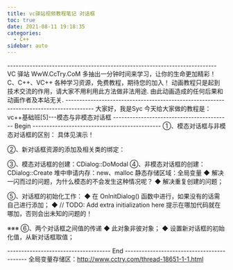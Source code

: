 ```yaml
---
title: vc驿站视频教程笔记 对话框
toc: true
date: 2021-08-11 19:18:35
categories:
  - C++
sidebar: auto
---
```




\---------------------------------------------------------------------------
VC 驿站
WwW.CcTry.CoM
多抽出一分钟时间来学习，让你的生命更加精彩！
C、C++、VC++ 各种学习资源，免费教程，期待您的加入！
动画教程只是起到技术交流的作用，请大家不用利用此方法做非法用途.
由此动画造成的任何后果和动画作者及本站无关.
\----------------------------------------------------------------------------------------
大家好，我是Syc
今天给大家做的教程是：
vc++基础班[5]---模态与非模态对话框
------------------------------------------ Begin ----------------------------------------------
①、模态对话框与非模态对话框的区别：
具体见演示！

②、新对话框资源的添加及相关类的绑定：

③、模态对话框的创建：CDialog::DoModal
④、非模态对话框的创建：CDialog::Create
堆中申请内存：new、malloc
静态存储区域：全局变量
◆ 解决一闪而过的问题，为什么模态的不会发生这种情况呢？
◆ 解决重复创建的问题；

⑤、对话框的初始化工作：
◆ 在 OnInitDialog() 函数中进行，如果没有的话需自己进行添加；
◆ // TODO: Add extra initialization here 提示在哪加代码就在哪加，否则会出未知的问题的！

※※※ ⑥、两个对话框之间值的传递
◆ 此对象非彼对象；
◆ 设置新对话框的初始化值，从新对话框取值；

------------------------------------- End -------------------------------------------
全局变量存储区：http://www.cctry.com/thread-18651-1-1.html
